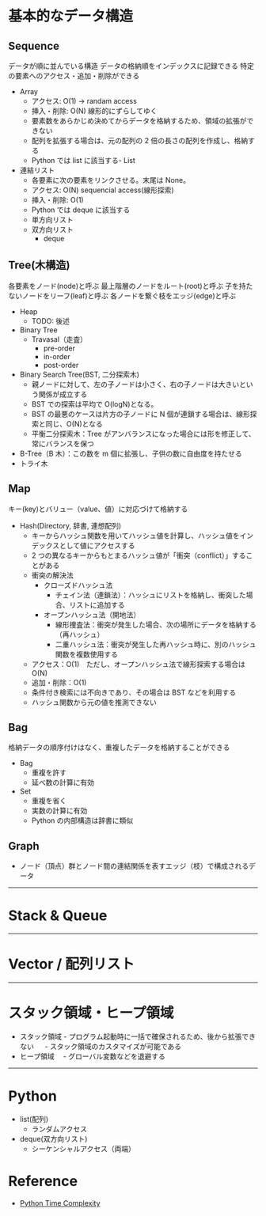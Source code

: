 # 基本的なデータ構造

## Sequence

データが順に並んでいる構造
データの格納順をインデックスに記録できる
特定の要素へのアクセス・追加・削除ができる

- Array
  - アクセス: O(1) -> randam access
  - 挿入・削除: O(N) 線形的にずらしてゆく
  - 要素数をあらかじめ決めてからデータを格納するため、領域の拡張ができない
  - 配列を拡張する場合は、元の配列の 2 倍の長さの配列を作成し、格納する
  - Python では list に該当する- List
- 連結リスト
  - 各要素に次の要素をリンクさせる。末尾は None。
  - アクセス: O(N) sequencial access(線形探索)
  - 挿入・削除: O(1)
  - Python では deque に該当する
  - 単方向リスト
  - 双方向リスト
    - deque

## Tree(木構造)

各要素をノード(node)と呼ぶ
最上階層のノードをルート(root)と呼ぶ
子を持たないノードをリーフ(leaf)と呼ぶ
各ノードを繋ぐ枝をエッジ(edge)と呼ぶ

- Heap
  - TODO: 後述
- Binary Tree
  - Travasal（走査）
    - pre-order
    - in-order
    - post-order
- Binary Search Tree(BST, 二分探索木)
  - 親ノードに対して、左の子ノードは小さく、右の子ノードは大きいという関係が成立する
  - BST での探索は平均で O(logN)となる。
  - BST の最悪のケースは片方の子ノードに N 個が連鎖する場合は、線形探索と同じ、O(N)となる
  - 平衡二分探索木：Tree がアンバランスになった場合には形を修正して、常にバランスを保つ
- B-Tree（B 木）：この数を m 個に拡張し、子供の数に自由度を持たせる
- トライ木

## Map

キー(key)とバリュー（value、値）に対応づけて格納する

- Hash(Directory, 辞書, 連想配列)
  - キーからハッシュ関数を用いてハッシュ値を計算し、ハッシュ値をインデックスとして値にアクセスする
  - 2 つの異なるキーからもとまるハッシュ値が「衝突（conflict）」することがある
  - 衝突の解決法
    - クローズドハッシュ法
      - チェイン法（連鎖法）：ハッシュにリストを格納し、衝突した場合、リストに追加する
    - オープンハッシュ法（開地法）
      - 線形捜査法：衝突が発生した場合、次の場所にデータを格納する（再ハッシュ）
      - 二重ハッシュ法：衝突が発生した再ハッシュ時に、別のハッシュ関数を複数使用する
  - アクセス：O(1)　ただし、オープンハッシュ法で線形探索する場合は O(N)
  - 追加・削除：O(1)
  - 条件付き検索には不向きであり、その場合は BST などを利用する
  - ハッシュ関数から元の値を推測できない

## Bag

格納データの順序付けはなく、重複したデータを格納することができる

- Bag
  - 重複を許す
  - 延べ数の計算に有効
- Set
  - 重複を省く
  - 実数の計算に有効
  - Python の内部構造は辞書に類似

## Graph

- ノード（頂点）群とノード間の連結関係を表すエッジ（枝）で構成されるデータ

---

# Stack & Queue

---

# Vector / 配列リスト

---

# スタック領域・ヒープ領域

- スタック領域 - プログラム起動時に一括で確保されるため、後から拡張できない
  　 - スタック領域のカスタマイズが可能である
- ヒープ領域
  　- グローバル変数などを退避する

---

# Python

- list(配列)
  - ランダムアクセス
- deque(双方向リスト)
  - シーケンシャルアクセス（両端）

# Reference

- [Python Time Complexity](https://wiki.python.org/moin/TimeComplexity)

